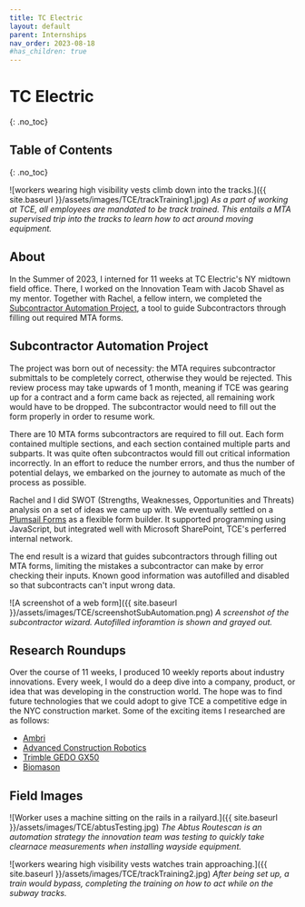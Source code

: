 ```yaml
---
title: TC Electric
layout: default
parent: Internships
nav_order: 2023-08-18
#has_children: true
---
```


# TC Electric
{: .no_toc}

## Table of Contents 
{: .no_toc}

![workers wearing high visibility vests climb down into the tracks.]({{ site.baseurl }}/assets/images/TCE/trackTraining1.jpg)
*As a part of working at TCE, all employees are mandated to be track trained. This entails a MTA supervised trip into the tracks to learn how to act around moving equipment.*

## About

In the Summer of 2023, I interned for 11 weeks at TC Electric's NY midtown field office. There, I worked on the Innovation Team with Jacob Shavel as my mentor. Together with Rachel, a fellow intern, we completed the [Subcontractor Automation Project](https://tce-innovation.github.io/Subcontractor-Automation/), a tool to guide Subcontractors through filling out required MTA forms.

## Subcontractor Automation Project

The project was born out of necessity: the MTA requires subcontractor submittals to be completely correct, otherwise they would be rejected. This review process may take upwards of 1 month, meaning if TCE was gearing up for a contract and a form came back as rejected, all remaining work would have to be dropped. The subcontractor would need to fill out the form properly in order to resume work. 

There are 10 MTA forms subcontractors are required to fill out. Each form contained multiple sections, and each section contained multiple parts and subparts. It was quite often subcontractos would fill out critical information incorrectly. In an effort to reduce the number errors, and thus the number of potential delays, we embarked on the journey to automate as much of the process as possible.

Rachel and I did SWOT (Strengths, Weaknesses, Opportunities and Threats) analysis on a set of ideas we came up with. We eventually settled on a [Plumsail Forms](https://plumsail.com/forms/) as a flexible form builder. It supported programming using JavaScript, but integrated well with Microsoft SharePoint, TCE's perferred internal network.

The end result is a wizard that guides subcontractors through filling out MTA forms, limiting the mistakes a subcontractor can make by error checking their inputs. Known good information was autofilled and disabled so that subcontracts can't input wrong data.

![A screenshot of a web form]({{ site.baseurl }}/assets/images/TCE/screenshotSubAutomation.png)
*A screenshot of the subcontractor wizard. Autofilled inforamtion is shown and grayed out.*

## Research Roundups

Over the course of 11 weeks, I produced 10 weekly reports about industry innovations. Every week, I would do a deep dive into a company, product, or idea that was developing in the construction world. The hope was to find future technologies that we could adopt to give TCE a competitive edge in the NYC construction market. Some of the exciting items I researched are as follows:
- [Ambri](https://ambri.com/)
- [Advanced Construction Robotics](https://www.constructionrobots.com/)
- [Trimble GEDO GX50](https://gedo.trimble.com/en)
- [Biomason](https://biomason.com/)

## Field Images

![Worker uses a machine sitting on the rails in a railyard.]({{ site.baseurl }}/assets/images/TCE/abtusTesting.jpg)
*The Abtus Routescan is an automation strategy the innovation team was testing to quickly take clearnace measurements when installing wayside equipment.*


![workers wearing high visibility vests watches train approaching.]({{ site.baseurl }}/assets/images/TCE/trackTraining2.jpg)
*After being set up, a train would bypass, completing the training on how to act while on the subway tracks.*